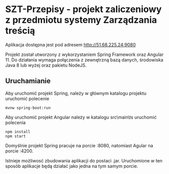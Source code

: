 # SZT-Przepisy - projekt zaliczeniowy z przedmiotu systemy Zarządzania treścią

Aplikacja dostępna jest pod adresem http://51.68.225.24:9080

Projekt został utworzony z wykorzystaniem Spring Framework oraz Angular 11. 
Do działania wymaga połączenia z zewnętrzną bazą danych, środowiska Java 8 lub wyżej oraz pakietu NodeJS.


## Uruchamianie 
Aby uruchomić projekt Spring, należy w głównym katalogu projektu uruchomić polecenie
```
mvnw spring-boot:run
```

Aby uruchomić projekt Angular należy w katalogu src\main\ts uruchomić polecenia
```
npm install
npm start
```

Domyślnie projekt Spring pracuje na porcie :8080, natomiast Agular na porcie :4200.

Istnieje możliwosć zbudowania aplikacji do postaci .jar. Uruchomione w ten sposób aplikacje będą działać jako jedna na tym samym porcie.
